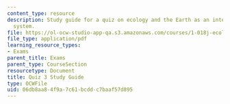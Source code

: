 ```yaml
---
content_type: resource
description: Study guide for a quiz on ecology and the Earth as an integrated dynamic
  system.
file: https://ol-ocw-studio-app-qa.s3.amazonaws.com/courses/1-018j-ecology-i-the-earth-system-fall-2009/06db8aa84f9a7c61bcddc7baaf57d895_MIT1_018JF09_guide_3.pdf
file_type: application/pdf
learning_resource_types:
- Exams
parent_title: Exams
parent_type: CourseSection
resourcetype: Document
title: Quiz 3 Study Guide
type: OCWFile
uid: 06db8aa8-4f9a-7c61-bcdd-c7baaf57d895
---
```

